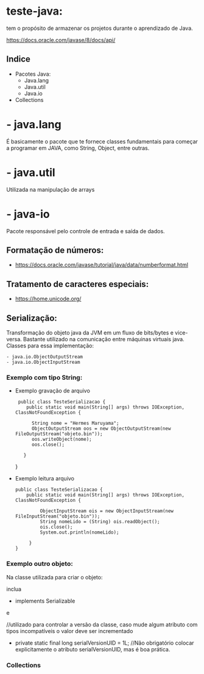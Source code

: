 # teste-java: 

tem o propósito de armazenar os projetos durante o aprendizado de Java.

https://docs.oracle.com/javase/8/docs/api/

## Indice

- Pacotes Java:
  - Java.lang
  - Java.util
  - Java.io
- Collections  

# - java.lang
 É basicamente o pacote que te fornece classes fundamentais para começar a programar em JAVA, como String, Object, entre outras.
# - java.util
 Utilizada na manipulação de arrays
# - java-io
  Pacote responsável pelo controle de entrada e saída de dados.
  ## Formatação de números:
  - https://docs.oracle.com/javase/tutorial/java/data/numberformat.html
  
  ## Tratamento de caracteres especiais:
  - https://home.unicode.org/
  
  ## Serialização:
  Transformação do objeto java da JVM em um fluxo de bits/bytes e vice-versa. Bastante utilizado na comunicação entre máquinas virtuais java. 
  Classes para essa implementação:
  
    - java.io.ObjectOutputStream
    - java.io.ObjectInputStream
    
  ### Exemplo com tipo String:
		
  - Exemplo gravação de arquivo
 
         public class TesteSerializacao {
	        public static void main(String[] args) throws IOException, ClassNotFoundException {
	    
		      String nome = "Hermes Maruyama";				
		      ObjectOutputStream oos = new ObjectOutputStream(new FileOutputStream("objeto.bin"));		
		      oos.writeObject(nome);
		      oos.close();
		      
	       }	      
	}	      
				
  - Exemplo leitura arquivo
		
        public class TesteSerializacao {
	        public static void main(String[] args) throws IOException, ClassNotFoundException {
	       
                 ObjectInputStream ois = new ObjectInputStream(new FileInputStream("objeto.bin"));
   	             String nomeLido = (String) ois.readObject();		
	             ois.close();
	             System.out.println(nomeLido);
		     
	         }
        }
	
  ### Exemplo outro objeto:
  
  Na classe utilizada para criar o objeto:
  
  inclua 
  
  - implements Serializable
  
  e 
  
   //utilizado para controlar a versão da classe, caso mude algum atributo com tipos incompatíveis o valor deve ser incrementado<br>
   - private static final long serialVersionUID = 1L; //Não obrigatório colocar explicitamente o atributo serialVersionUID, mas é boa prática.
  
  ### Collections
